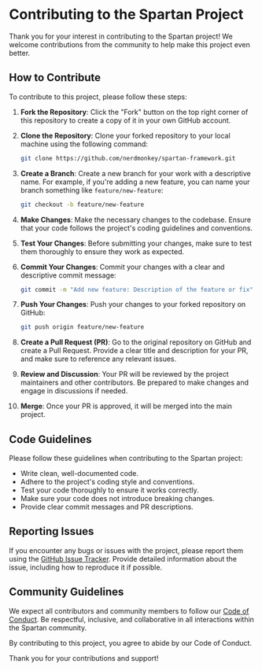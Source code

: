 # Contributing to the Spartan Project

Thank you for your interest in contributing to the Spartan project! We welcome contributions from the community to help make this project even better.

## How to Contribute

To contribute to this project, please follow these steps:

1. **Fork the Repository**: Click the "Fork" button on the top right corner of this repository to create a copy of it in your own GitHub account.

2. **Clone the Repository**: Clone your forked repository to your local machine using the following command:
   ```bash
   git clone https://github.com/nerdmonkey/spartan-framework.git

3. **Create a Branch**: Create a new branch for your work with a descriptive name. For example, if you're adding a new feature, you can name your branch something like `feature/new-feature`:
   ```bash
   git checkout -b feature/new-feature
   ```

4. **Make Changes**: Make the necessary changes to the codebase. Ensure that your code follows the project's coding guidelines and conventions.

5. **Test Your Changes**: Before submitting your changes, make sure to test them thoroughly to ensure they work as expected.

6. **Commit Your Changes**: Commit your changes with a clear and descriptive commit message:
   ```bash
   git commit -m "Add new feature: Description of the feature or fix"
   ```

7. **Push Your Changes**: Push your changes to your forked repository on GitHub:
   ```bash
   git push origin feature/new-feature
   ```

8. **Create a Pull Request (PR)**: Go to the original repository on GitHub and create a Pull Request. Provide a clear title and description for your PR, and make sure to reference any relevant issues.

9. **Review and Discussion**: Your PR will be reviewed by the project maintainers and other contributors. Be prepared to make changes and engage in discussions if needed.

10. **Merge**: Once your PR is approved, it will be merged into the main project.

## Code Guidelines

Please follow these guidelines when contributing to the Spartan project:

- Write clean, well-documented code.
- Adhere to the project's coding style and conventions.
- Test your code thoroughly to ensure it works correctly.
- Make sure your code does not introduce breaking changes.
- Provide clear commit messages and PR descriptions.

## Reporting Issues

If you encounter any bugs or issues with the project, please report them using the [GitHub Issue Tracker](https://github.com/nerdmonkey/spartan-framework/issues). Provide detailed information about the issue, including how to reproduce it if possible.

## Community Guidelines

We expect all contributors and community members to follow our [Code of Conduct](CODE_OF_CONDUCT.md). Be respectful, inclusive, and collaborative in all interactions within the Spartan community.

By contributing to this project, you agree to abide by our Code of Conduct.

Thank you for your contributions and support!
